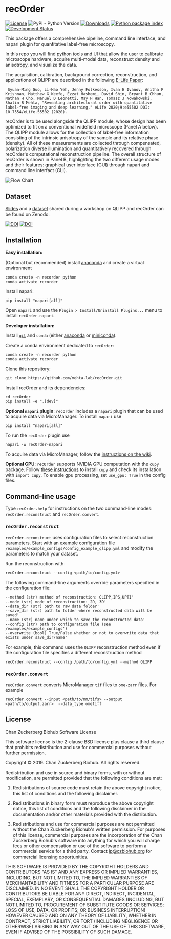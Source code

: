 # recOrder
[![License](https://img.shields.io/pypi/l/recOrder-napari.svg)](https://github.com/mehta-lab/recOrder/blob/main/LICENSE)
![PyPI - Python Version](https://img.shields.io/pypi/pyversions/recOrder-napari)
[![Downloads](https://pepy.tech/badge/recOrder-napari)](https://pepy.tech/project/recOrder-napari)
[![Python package index](https://img.shields.io/pypi/v/recOrder-napari.svg)](https://pypi.org/project/recOrder-napari)
[![Development Status](https://img.shields.io/pypi/status/napari.svg)](https://en.wikipedia.org/wiki/Software_release_life_cycle#Alpha)

This package offers a comprehensive pipeline, command line interface, and napari plugin for quantitative label-free microscopy.

In this repo you will find python tools and UI that allow the user to calibrate microscope hardware, acquire multi-modal data, reconstruct density and anisotropy, and visualize the data.

The acquisition, calibration, background correction, reconstruction, and applications of QLIPP are described in the following [E-Life Paper](https://elifesciences.org/articles/55502):

``` Syuan-Ming Guo, Li-Hao Yeh, Jenny Folkesson, Ivan E Ivanov, Anitha P Krishnan, Matthew G Keefe, Ezzat Hashemi, David Shin, Bryant B Chhun, Nathan H Cho, Manuel D Leonetti, May H Han, Tomasz J Nowakowski, Shalin B Mehta, "Revealing architectural order with quantitative label-free imaging and deep learning," eLife 2020;9:e55502 DOI: 10.7554/eLife.55502 (2020).```

recOrder is to be used alongside the QLIPP module, whose design has been optimized to fit on a conventional widefield microscope (Panel A below).  The QLIPP module allows for the collection of label-free information consisting of the intrinsic anisotropy of the sample and its relative phase (density).  All of these measurements are collected through compensated, polarization diverse illumination and quantitatively recovered through recOrder's computational reconstruction pipeline.  The overall structure of recOrder is shown in Panel B, highlighting the two different usage modes and their features: graphical user interface (GUI) through napari and command line interfact (CLI).

![Flow Chart](https://github.com/mehta-lab/recOrder/blob/main/docs/images/recOrder_Fig1_Overview.png?raw=true)

## Dataset

[Slides](https://doi.org/10.5281/zenodo.5135889) and a [dataset](https://doi.org/10.5281/zenodo.5178487) shared during a workshop on QLIPP and recOrder can be found on Zenodo.

[![DOI](https://zenodo.org/badge/DOI/10.5281/zenodo.5178487.svg)](https://doi.org/10.5281/zenodo.5178487)
[![DOI](https://zenodo.org/badge/DOI/10.5281/zenodo.5135889.svg)](https://doi.org/10.5281/zenodo.5135889)

## Installation

**Easy installation:**

(Optional but recommended) install [anaconda](https://www.anaconda.com/products/distribution) and create a virtual environment  
```
conda create -n recorder python
conda activate recorder
```
Install napari:
```
pip install "napari[all]"
```
Open `napari` and use the `Plugin > Install/Uninstall Plugins...` menu to install `recOrder-napari`.

**Developer installation:**

Install [`git`](https://git-scm.com/book/en/v2/Getting-Started-Installing-Git) and `conda` (either [anaconda](https://www.anaconda.com/products/distribution) or [miniconda](https://docs.conda.io/en/latest/miniconda.html)).

Create a conda environment dedicated to `recOrder`:
```
conda create -n recorder python
conda activate recorder
```

Clone this repository:
```buildoutcfg
git clone https://github.com/mehta-lab/recOrder.git
```

Install recOrder and its dependencies:
```buildoutcfg
cd recOrder
pip install -e ".[dev]"
```

**Optional `napari` plugin**: `recOrder` includes a `napari` plugin that can be used to acquire data via MicroManager. To install `napari` use
```
pip install "napari[all]"
```
To run the `recOrder` plugin use
```
napari -w recOrder-napari
```

To acquire data via MicroManager, follow the [instructions on the wiki](https://github.com/mehta-lab/recOrder/wiki/recOrder-Installation-and-MicroManager-Setup-Guide).

**Optional GPU**: `recOrder` supports NVIDIA GPU computation with the `cupy` package. Follow [these instructions](https://github.com/cupy/cupy) to install `cupy` and check its installation with ```import cupy```. To enable gpu processing, set ```use_gpu: True``` in the config files.

## Command-line usage
Type `recOrder.help` for instructions on the two command-line modes: `recOrder.reconstruct` and `recOrder.convert`.

### `recOrder.reconstruct`

`recOrder.reconstruct` uses configuration files to select reconstruction parameters. Start with an example configuration file `/examples/example_configs/config_example_qlipp.yml` and modify the parameters to match your dataset.

Run the reconstruction with
```buildoutcfg
recOrder.reconstruct --config <path/to/config.yml>
```

The following command-line arguments override parameters specified in the configuration file:

   ```
   --method (str) method of reconstruction: QLIPP,IPS,UPTI'
   --mode (str) mode of reconstruction: 2D, 3D'
   --data_dir (str) path to raw data folder'
   --save_dir (str) path to folder where reconstructed data will be saved'
   --name (str) name under which to save the reconstructed data'
   --config (str) path to configuration file (see /examples/example_configs')
   --overwrite (bool) True/False whether or not to overwrite data that exists under save_dir/name'
   ```

For example, this command uses the `QLIPP` reconstruction method even if the configuration file specifies a different reconstruction method
```buildoutcfg
recOrder.reconstruct --config /path/to/config.yml --method QLIPP
```

### `recOrder.convert`

`recOrder.convert` converts MicroManager `tif` files to `ome-zarr` files. For example

```buildoutcfg
recOrder.convert --input <path/to/mm/tifs> --output <path/to/output.zarr>  --data_type ometiff
```

## License

Chan Zuckerberg Biohub Software License

This software license is the 2-clause BSD license plus clause a third clause
that prohibits redistribution and use for commercial purposes without further
permission.

Copyright © 2019. Chan Zuckerberg Biohub.
All rights reserved.

Redistribution and use in source and binary forms, with or without
modification, are permitted provided that the following conditions are met:

1.	Redistributions of source code must retain the above copyright notice,
this list of conditions and the following disclaimer.

2.	Redistributions in binary form must reproduce the above copyright notice,
this list of conditions and the following disclaimer in the documentation
and/or other materials provided with the distribution.

3.	Redistributions and use for commercial purposes are not permitted without
the Chan Zuckerberg Biohub's written permission. For purposes of this license,
commercial purposes are the incorporation of the Chan Zuckerberg Biohub's
software into anything for which you will charge fees or other compensation or
use of the software to perform a commercial service for a third party.
Contact ip@czbiohub.org for commercial licensing opportunities.

THIS SOFTWARE IS PROVIDED BY THE COPYRIGHT HOLDERS AND CONTRIBUTORS "AS IS"
AND ANY EXPRESS OR IMPLIED WARRANTIES, INCLUDING, BUT NOT LIMITED TO, THE
IMPLIED WARRANTIES OF MERCHANTABILITY AND FITNESS FOR A PARTICULAR PURPOSE ARE
DISCLAIMED. IN NO EVENT SHALL THE COPYRIGHT HOLDER OR CONTRIBUTORS BE LIABLE
FOR ANY DIRECT, INDIRECT, INCIDENTAL, SPECIAL, EXEMPLARY, OR CONSEQUENTIAL
DAMAGES (INCLUDING, BUT NOT LIMITED TO, PROCUREMENT OF SUBSTITUTE GOODS OR
SERVICES; LOSS OF USE, DATA, OR PROFITS; OR BUSINESS INTERRUPTION) HOWEVER
CAUSED AND ON ANY THEORY OF LIABILITY, WHETHER IN CONTRACT, STRICT LIABILITY,
OR TORT (INCLUDING NEGLIGENCE OR OTHERWISE) ARISING IN ANY WAY OUT OF THE USE
OF THIS SOFTWARE, EVEN IF ADVISED OF THE POSSIBILITY OF SUCH DAMAGE.
